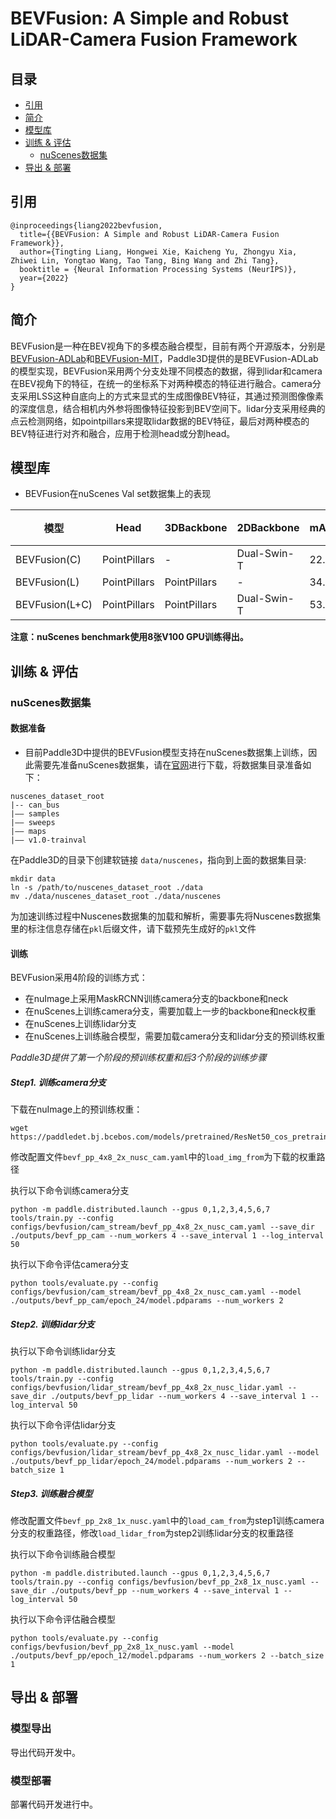 # BEVFusion: A Simple and Robust LiDAR-Camera Fusion Framework

## 目录
* [引用](#1)
* [简介](#2)
* [模型库](#3)
* [训练 & 评估](#4)
  * [nuScenes数据集](#41)
* [导出 & 部署](#8)

## <h2 id="1">引用</h2>

```
@inproceedings{liang2022bevfusion,
  title={{BEVFusion: A Simple and Robust LiDAR-Camera Fusion Framework}},
  author={Tingting Liang, Hongwei Xie, Kaicheng Yu, Zhongyu Xia, Zhiwei Lin, Yongtao Wang, Tao Tang, Bing Wang and Zhi Tang},
  booktitle = {Neural Information Processing Systems (NeurIPS)},
  year={2022}
}
```

## <h2 id="2">简介</h2>

BEVFusion是一种在BEV视角下的多模态融合模型，目前有两个开源版本，分别是[BEVFusion-ADLab](https://github.com/ADLab-AutoDrive/BEVFusion)和[BEVFusion-MIT](https://github.com/mit-han-lab/bevfusion)，Paddle3D提供的是BEVFusion-ADLab的模型实现，BEVFusion采用两个分支处理不同模态的数据，得到lidar和camera在BEV视角下的特征，在统一的坐标系下对两种模态的特征进行融合。camera分支采用LSS这种自底向上的方式来显式的生成图像BEV特征，其通过预测图像像素的深度信息，结合相机内外参将图像特征投影到BEV空间下。lidar分支采用经典的点云检测网络，如pointpillars来提取lidar数据的BEV特征，最后对两种模态的BEV特征进行对齐和融合，应用于检测head或分割head。


## <h2 id="3">模型库</h2>

- BEVFusion在nuScenes Val set数据集上的表现

| 模型 | Head | 3DBackbone | 2DBackbone | mAP | NDS | 模型下载 | 配置文件 | 日志 |
| ---- | ------ | --- | ----| ------- |------- | ---- | ---- | ---- |
| BEVFusion(C) | PointPillars | - | Dual-Swin-T | 22.7 | 29.5 | [model]() | [config](../../../configs/bevfusion/cam_stream/bevf_pp_4x8_2x_nusc_cam.yaml) | [log]()\|[vdl]() |
| BEVFusion(L) | PointPillars | PointPillars | - | 34.8 | 49.7 | [model]() | [config](../../../configs/bevfusion/lidar_stream/bevf_pp_4x8_2x_nusc_lidar.yaml) | [log]()\|[vdl]() |
| BEVFusion(L+C) | PointPillars | PointPillars | Dual-Swin-T | 53.9 | 60.9 | [model]() | [config](../../../configs/bevfusion/bevf_pp_2x8_1x_nusc.yaml) | [log]()\|[vdl]() |

**注意：nuScenes benchmark使用8张V100 GPU训练得出。**


## <h2 id="4">训练 & 评估</h2>

### <h3 id="41">nuScenes数据集</h3>
#### 数据准备

- 目前Paddle3D中提供的BEVFusion模型支持在nuScenes数据集上训练，因此需要先准备nuScenes数据集，请在[官网](https://www.nuscenes.org/nuscenes)进行下载，将数据集目录准备如下：

```
nuscenes_dataset_root
|-- can_bus
|—— samples  
|—— sweeps  
|—— maps  
|—— v1.0-trainval  
```

在Paddle3D的目录下创建软链接 `data/nuscenes`，指向到上面的数据集目录:

```
mkdir data
ln -s /path/to/nuscenes_dataset_root ./data
mv ./data/nuscenes_dataset_root ./data/nuscenes
```

为加速训练过程中Nuscenes数据集的加载和解析，需要事先将Nuscenes数据集里的标注信息存储在`pkl`后缀文件，请下载预先生成好的`pkl`文件


#### 训练
BEVFusion采用4阶段的训练方式：

- 在nuImage上采用MaskRCNN训练camera分支的backbone和neck
- 在nuScenes上训练camera分支，需要加载上一步的backbone和neck权重
- 在nuScenes上训练lidar分支
- 在nuScenes上训练融合模型，需要加载camera分支和lidar分支的预训练权重

*Paddle3D提供了第一个阶段的预训练权重和后3个阶段的训练步骤*

##### Step1. 训练camera分支
下载在nuImage上的预训练权重：
```
wget https://paddledet.bj.bcebos.com/models/pretrained/ResNet50_cos_pretrained.pdparams
```
修改配置文件`bevf_pp_4x8_2x_nusc_cam.yaml`中的`load_img_from`为下载的权重路径

执行以下命令训练camera分支
```
python -m paddle.distributed.launch --gpus 0,1,2,3,4,5,6,7 tools/train.py --config configs/bevfusion/cam_stream/bevf_pp_4x8_2x_nusc_cam.yaml --save_dir ./outputs/bevf_pp_cam --num_workers 4 --save_interval 1 --log_interval 50
```

执行以下命令评估camera分支
```
python tools/evaluate.py --config configs/bevfusion/cam_stream/bevf_pp_4x8_2x_nusc_cam.yaml --model ./outputs/bevf_pp_cam/epoch_24/model.pdparams --num_workers 2
```

##### Step2. 训练lidar分支
执行以下命令训练lidar分支
```
python -m paddle.distributed.launch --gpus 0,1,2,3,4,5,6,7 tools/train.py --config configs/bevfusion/lidar_stream/bevf_pp_4x8_2x_nusc_lidar.yaml --save_dir ./outputs/bevf_pp_lidar --num_workers 4 --save_interval 1 --log_interval 50
```

执行以下命令评估lidar分支
```
python tools/evaluate.py --config configs/bevfusion/lidar_stream/bevf_pp_4x8_2x_nusc_lidar.yaml --model ./outputs/bevf_pp_lidar/epoch_24/model.pdparams --num_workers 2 --batch_size 1
```

##### Step3. 训练融合模型
修改配置文件`bevf_pp_2x8_1x_nusc.yaml`中的`load_cam_from`为step1训练camera分支的权重路径，修改`load_lidar_from`为step2训练lidar分支的权重路径

执行以下命令训练融合模型
```
python -m paddle.distributed.launch --gpus 0,1,2,3,4,5,6,7 tools/train.py --config configs/bevfusion/bevf_pp_2x8_1x_nusc.yaml --save_dir ./outputs/bevf_pp --num_workers 4 --save_interval 1 --log_interval 50
```

执行以下命令评估融合模型
```
python tools/evaluate.py --config configs/bevfusion/bevf_pp_2x8_1x_nusc.yaml --model ./outputs/bevf_pp/epoch_12/model.pdparams --num_workers 2 --batch_size 1
```


## <h2 id="8">导出 & 部署</h2>

### <h3 id="81">模型导出</h3>

导出代码开发中。

### <h3 id="82">模型部署</h3>

部署代码开发进行中。
